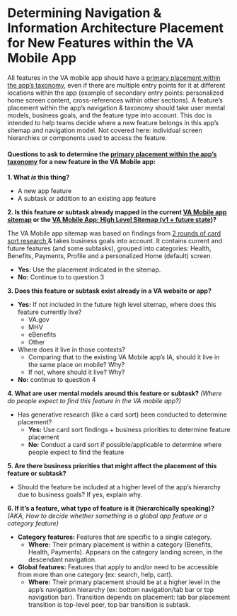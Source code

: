 

# Determining Navigation & Information Architecture Placement for New Features within the VA Mobile App

All features in the VA mobile app should have a <span style="text-decoration:underline;">primary placement within the app’s taxonomy</span>, even if there are multiple entry points for it at different locations within the app (example of secondary entry points: personalized home screen content, cross-references within other sections). A feature’s placement within the app’s navigation & taxonomy should take user mental models, business goals, and the feature type into account. This doc is intended to help teams decide where a new feature belongs in this app’s sitemap and navigation model. Not covered here: individual screen hierarchies or components used to access the feature.


#### Questions to ask to determine the <span style="text-decoration:underline;">primary placement within the app’s taxonomy</span> for a new feature in the VA Mobile app:



**1. What *is* this thing?**
* A new app feature 
* A subtask or addition to an existing app feature 

**2. Is this feature or subtask already mapped in the current [VA Mobile app sitemap](https://www.figma.com/board/TEEgHdlibzCilCj4LviHVF/Sitemap%2FFlow-Diagram-2.0---%F0%9F%9A%A2-Shipped---VA-Mobile?node-id=0-1&t=Ju45QzaFd8sRGsPt-1) or the [VA Mobile App: High Level Sitemap (v1 + future state](https://app.mural.co/invitation/mural/adhoccorporateworkspace2583/1649276676117?sender=u28718b63c8993f515e0b2240&key=adec8103-8bf8-45bc-9acf-d3ab94016188))?**

The VA Mobile app sitemap was based on findings from [2 rounds of card sort research ](https://github.com/department-of-veterans-affairs/va.gov-team/tree/master/products/va-mobile-app/ux-research/information-architecture)& takes business goals into account. It contains current and future features (and some subtasks), grouped into categories: Health, Benefits, Payments, Profile and a personalized Home (default) screen. 

* **Yes:** Use the placement indicated in the sitemap. 
* **No:** Continue to to question 3 

**3. Does this feature or subtask exist already in a VA website or app?** 
  * **Yes:** If not included in the future high level sitemap, where does this feature currently live? 
    * VA.gov 
    * MHV 
    * eBenefits 
    * Other
   * Where does it live in those contexts? 
     * Comparing that to the existing VA Mobile app’s IA, should it live in the same place on mobile? Why?
     * If not, where should it live? Why?
* **No:** continue to question 4 

**4. What are user mental models around this feature or subtask?**
*(Where do people expect to find this feature in the VA mobile app?)*
* Has generative research (like a card sort) been conducted to determine placement?
    * **Yes:** Use card sort findings + business priorities to determine feature  placement
    * **No:** Conduct a card sort if possible/applicable to determine where people expect to find the feature 

**5. Are there business priorities that might affect the placement of this feature or subtask?**
* Should the feature be included at a higher level of the app’s hierarchy due to business goals?  If yes, explain why.

**6. If it’s a feature, what type of feature is it (hierarchically speaking)?**
*(AKA, How to decide whether something is a global app feature or a category feature)*
* **Category features:** Features that are specific to a single category. 
     * **Where:** Their primary placement is within a category (Benefits, Health, Payments). Appears on the category landing screen, in the descendant navigation.
*  **Global features:** Features that apply to and/or need to be accessible from more than one category (ex: search, help, cart). 
     * **Where:** Their primary placement should be at a higher level in the app’s navigation hierarchy (ex: bottom navigation/tab bar or top navigation bar). Transition depends on placement: tab bar placement transition is top-level peer, top bar transition is subtask.
